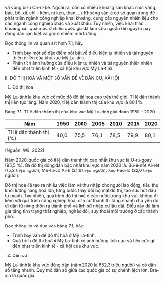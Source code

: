 và vùng biển Ca-ri-bê. Ngoài ra, còn có nhiều khoáng sản khác như: vàng, bạc, bô-xít, chì – kẽm, ni-ken, than,...). Khoáng sản là cơ sở quan trọng để phát triển ngành công nghiệp khai khoáng, cung cấp nguyên nhiên liệu cho các ngành công nghiệp khác và xuất khẩu. Tuy nhiên, việc khai thác khoáng sản quá mức ở nhiều quốc gia đã làm cho nguồn tài nguyên này đang dần cạn kiệt và gây ô nhiễm môi trường.

Đọc thông tin và quan sát hình 7.1, hãy:
- Trình bày một số đặc điểm nổi bật về điều kiện tự nhiên và tài nguyên thiên nhiên của khu vực Mỹ La-tinh.
- Phân tích ảnh hưởng của điều kiện tự nhiên và tài nguyên thiên nhiên đến phát triển kinh tế - xã hội khu vực Mỹ La-tinh.

II. ĐÔ THỊ HOÁ VÀ MỘT SỐ VẤN ĐỀ VỀ DÂN CƯ, XÃ HỘI

1. Đô thị hoá

Mỹ La-tinh là khu vực có mức độ đô thị hoá cao trên thế giới. Tỉ lệ dân thành thị liên tục tăng. Năm 2020, tỉ lệ dân thành thị của khu vực là 80,1 %.

Bảng 7.1. Tỉ lệ dân thành thị của khu vực Mỹ La-tinh giai đoạn 1950 – 2020

Năm | 1950 | 2000 | 2005 | 2010 | 2015 | 2020
--- | --- | --- | --- | --- | --- | ---
Tỉ lệ dân thành thị (%) | 40,0 | 75,5 | 76,1 | 78,5 | 79,9 | 80,1

(Nguồn: WB, 2022)

Năm 2020, quốc gia có tỉ lệ dân thành thị cao nhất khu vực là U-ru-goay (95,5 %).
Ba đô thị đông dân bậc nhất khu vực năm 2020 là: Bu-ê-nốt Ai-rét (15,2 triệu người), Mê-hi-cô Xi-ti (21,8 triệu người), Xao Pao-lô (22,0 triệu người).

Đô thị hoá đã tạo ra nhiều việc làm và thu nhập cho người lao động, tiêu thụ khối lượng hàng hoá lớn, từng bước thay đổi bộ mặt đô thị, tạo sức hút đầu tư mạnh. Tuy nhiên, quá trình đô thị hoá ở các nước trong khu vực không đi kèm với quá trình công nghiệp hoá, dân cư thành thị tăng nhanh chủ yếu do di dân từ nông thôn ra thành phố và lịch sử nhập cư lâu dài. Điều này đã làm gia tăng tình trạng thất nghiệp, nghèo đói, suy thoái môi trường ở các thành phố.

Đọc thông tin và dựa vào bảng 7.1, hãy:
- Trình bày vấn đề đô thị hoá ở Mỹ La-tinh.
- Quá trình đô thị hoá ở Mỹ La-tinh có ảnh hưởng tích cực và tiêu cực gì đến phát triển kinh tế - xã hội của khu vực.

2. Dân cư

Mỹ La-tinh là khu vực đông dân (năm 2020 là 652,3 triệu người) và có dân số tăng nhanh. Quy mô dân số giữa các quốc gia có sự chênh lệch lớn. Bra-xin là quốc gia